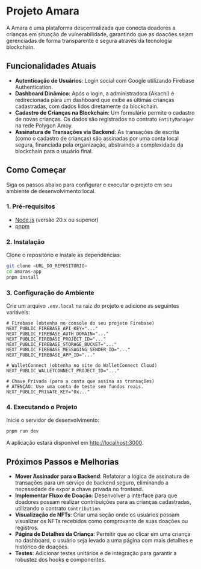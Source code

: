 # Projeto Amara

A Amara é uma plataforma descentralizada que conecta doadores a crianças em situação de vulnerabilidade, garantindo que as doações sejam gerenciadas de forma transparente e segura através da tecnologia blockchain.

## Funcionalidades Atuais

- **Autenticação de Usuários**: Login social com Google utilizando Firebase Authentication.
- **Dashboard Dinâmico**: Após o login, a administradora (Akachi) é redirecionada para um dashboard que exibe as últimas crianças cadastradas, com dados lidos diretamente da blockchain.
- **Cadastro de Crianças na Blockchain**: Um formulário permite o cadastro de novas crianças. Os dados são registrados no contrato `EntityManager` na rede Polygon Amoy.
- **Assinatura de Transações via Backend**: As transações de escrita (como o cadastro de crianças) são assinadas por uma conta local segura, financiada pela organização, abstraindo a complexidade da blockchain para o usuário final.

## Como Começar

Siga os passos abaixo para configurar e executar o projeto em seu ambiente de desenvolvimento local.

### 1. Pré-requisitos

- [Node.js](https://nodejs.org/en/) (versão 20.x ou superior)
- [pnpm](https://pnpm.io/)

### 2. Instalação

Clone o repositório e instale as dependências:

```bash
git clone <URL_DO_REPOSITORIO>
cd amaras-app
pnpm install
```

### 3. Configuração do Ambiente

Crie um arquivo `.env.local` na raiz do projeto e adicione as seguintes variáveis:

```env
# Firebase (obtenha no console do seu projeto Firebase)
NEXT_PUBLIC_FIREBASE_API_KEY="..."
NEXT_PUBLIC_FIREBASE_AUTH_DOMAIN="..."
NEXT_PUBLIC_FIREBASE_PROJECT_ID="..."
NEXT_PUBLIC_FIREBASE_STORAGE_BUCKET="..."
NEXT_PUBLIC_FIREBASE_MESSAGING_SENDER_ID="..."
NEXT_PUBLIC_FIREBASE_APP_ID="..."

# WalletConnect (obtenha no site do WalletConnect Cloud)
NEXT_PUBLIC_WALLETCONNECT_PROJECT_ID="..."

# Chave Privada (para a conta que assina as transações)
# ATENÇÃO: Use uma conta de teste sem fundos reais.
NEXT_PUBLIC_PRIVATE_KEY="0x..."
```

### 4. Executando o Projeto

Inicie o servidor de desenvolvimento:

```bash
pnpm run dev
```

A aplicação estará disponível em [http://localhost:3000](http://localhost:3000).

## Próximos Passos e Melhorias

- **Mover Assinador para o Backend**: Refatorar a lógica de assinatura de transações para um serviço de backend seguro, eliminando a necessidade de expor a chave privada no frontend.
- **Implementar Fluxo de Doação**: Desenvolver a interface para que doadores possam realizar contribuições para as crianças cadastradas, utilizando o contrato `Contribution`.
- **Visualização de NFTs**: Criar uma seção onde os usuários possam visualizar os NFTs recebidos como comprovante de suas doações ou registros.
- **Página de Detalhes da Criança**: Permitir que ao clicar em uma criança no dashboard, o usuário seja levado a uma página com mais detalhes e histórico de doações.
- **Testes**: Adicionar testes unitários e de integração para garantir a robustez dos hooks e componentes.